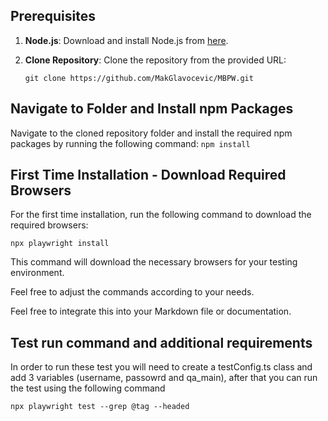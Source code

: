 ## Prerequisites
1. **Node.js**: Download and install Node.js from [here](https://nodejs.org/en/download/).
   
2. **Clone Repository**: Clone the repository from the provided URL:
   ```
   git clone https://github.com/MakGlavocevic/MBPW.git
   ```

## Navigate to Folder and Install npm Packages
Navigate to the cloned repository folder and install the required npm packages by running the following command:
    ```
    npm install
    ```
    
## First Time Installation - Download Required Browsers

For the first time installation, run the following command to download the required browsers:
   ```
   npx playwright install
   ```

This command will download the necessary browsers for your testing environment.

Feel free to adjust the commands according to your needs.

Feel free to integrate this into your Markdown file or documentation.

## Test run command and additional requirements
In order to run these test you will need to create a testConfig.ts class and add 3 variables (username, passowrd and qa_main), after that you can run the test using the following command

   ```
   npx playwright test --grep @tag --headed
   ```